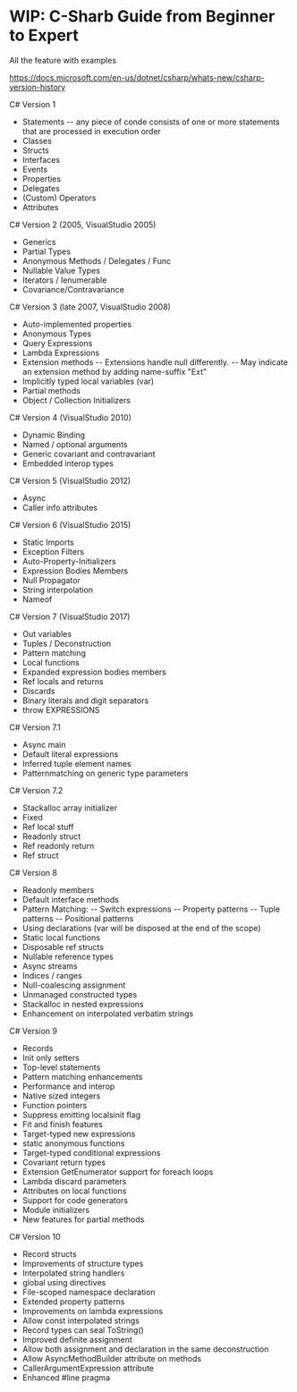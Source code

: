 # WIP: C-Sharb Guide from Beginner to Expert
All the feature with examples

https://docs.microsoft.com/en-us/dotnet/csharp/whats-new/csharp-version-history

C# Version 1
- Statements
-- any piece of conde consists of one or more statements that are processed in execution order
- Classes
- Structs
- Interfaces
- Events
- Properties
- Delegates
- (Custom) Operators
- Attributes

C# Version 2 (2005, VisualStudio 2005)
- Generics
- Partial Types
- Anonymous Methods / Delegates / Func
- Nullable Value Types
- Iterators / Ienumerable
- Covariance/Contravariance

C# Version 3 (late 2007, VisualStudio 2008)
- Auto-implemented properties
- Anonymous Types
- Query Expressions
- Lambda Expressions
- Extension methods
-- Extensions handle null differently.
-- May indicate an extension method by adding name-suffix "Ext"
- Implicitly typed local variables (var)
- Partial methods
- Object / Collection Initializers

C# Version 4 (VisualStudio 2010)
- Dynamic Binding
- Named / optional arguments
- Generic covariant and contravariant
- Embedded interop types

C# Version 5 (VisualStudio 2012)
- Async
- Caller info attributes

C# Version 6 (VisualStudio 2015)
- Static Imports
- Exception Filters
- Auto-Property-Initializers
- Expression Bodies Members
- Null Propagator
- String interpolation
- Nameof

C# Version 7 (VisualStudio 2017)
- Out variables
- Tuples / Deconstruction
- Pattern matching
- Local functions
- Expanded expression bodies members
- Ref locals and returns
- Discards
- Binary literals and digit separators
- throw EXPRESSIONS

C# Version 7.1
- Async main
- Default literal expressions
- Inferred tuple element names
- Patternmatching on generic type parameters

C# Version 7.2
- Stackalloc array initializer
- Fixed
- Ref local stuff
- Readonly struct
- Ref readonly return
- Ref struct

C# Version 8
- Readonly members
- Default interface methods
- Pattern Matching:
-- Switch expressions
-- Property patterns
-- Tuple patterns
-- Positional patterns
- Using declarations (var will be disposed at the end of the scope)
- Static local functions
- Disposable ref structs
- Nullable reference types
- Async streams
- Indices / ranges
- Null-coalescing assignment
- Unmanaged constructed types
- Stackalloc in nested expressions
- Enhancement on interpolated verbatim strings

C# Version 9
- Records
- Init only setters
- Top-level statements
- Pattern matching enhancements
- Performance and interop
- Native sized integers
- Function pointers
- Suppress emitting localsinit flag
- Fit and finish features
- Target-typed new expressions
- static anonymous functions
- Target-typed conditional expressions
- Covariant return types
- Extension GetEnumerator support for foreach loops
- Lambda discard parameters
- Attributes on local functions
- Support for code generators
- Module initializers
- New features for partial methods

C# Version 10
- Record structs
- Improvements of structure types
- Interpolated string handlers
- global using directives
- File-scoped namespace declaration
- Extended property patterns
- Improvements on lambda expressions
- Allow const interpolated strings
- Record types can seal ToString()
- Improved definite assignment
- Allow both assignment and declaration in the same deconstruction
- Allow AsyncMethodBuilder attribute on methods
- CallerArgumentExpression attribute
- Enhanced #line pragma
